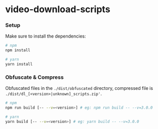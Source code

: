 # video-download-scripts


### Setup

Make sure to install the dependencies:

```bash
# npm
npm install

# yarn
yarn install
```
### Obfuscate & Compress

Obfuscated files in the `./dist/obfuscated` directory, compressed file is `./dist/dl_[<version>|unknown]_scripts.zip'`.

```bash
# npm
npm run build [-- --v=<version>] # eg: npm run build -- --v=3.0.0

# yarn
yarn build [-- --v=<version>] # eg: yarn build -- --v=3.0.0
```
